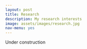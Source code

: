 ```yaml
---
layout: post
title: Research
description: My research interests
image: assets/images/research.jpg
nav-menu: yes
---
```


Under construction
